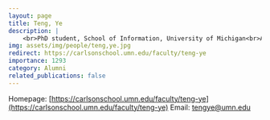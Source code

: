 ```yaml
---
layout: page
title: Teng, Ye
description: |
    <br>PhD student, School of Information, University of Michigan<br>Aug 2016 -- Apr 2021<br><span style='color:blue'>Assistant Professor, University of Minnesota, Twin Cities</span>
img: assets/img/people/teng,ye.jpg
redirect: https://carlsonschool.umn.edu/faculty/teng-ye
importance: 1293
category: Alumni
related_publications: false
---
```

Homepage: [https://carlsonschool.umn.edu/faculty/teng-ye](https://carlsonschool.umn.edu/faculty/teng-ye)
Email: [tengye@umn.edu](mailto:tengye@umn.edu)
